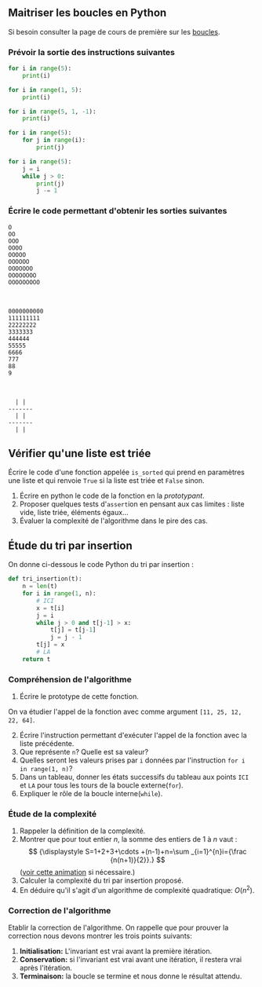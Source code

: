 <!-- Corrections dans le notebook de correction du TP2-Tris -->

## Maitriser les boucles en Python

Si besoin consulter la page de cours de première sur les
[boucles](/1g/nsi/7-langages-et-programmation/5-boucles).

### Prévoir la sortie des instructions suivantes


```python
for i in range(5):
    print(i)

for i in range(1, 5):
    print(i)

for i in range(5, 1, -1):
    print(i)

for i in range(5):
    for j in range(i):
        print(j)

for i in range(5):
    j = i
    while j > 0:
        print(j)
        j -= 1
```

### Écrire le code permettant d'obtenir les sorties suivantes

```
O
OO
OOO
OOOO
OOOOO
OOOOOO
OOOOOOO
OOOOOOOO
OOOOOOOOO
```
&nbsp;

```
0000000000
111111111
22222222
3333333
444444
55555
6666
777
88
9
```
&nbsp;

```
  | |
-------
  | |
-------
  | |

```

## Vérifier qu'une liste est triée

Écrire le code d'une fonction appelée `is_sorted` qui prend en paramètres une liste et qui renvoie
`True` si la liste est triée et `False` sinon.

1. Écrire en python le code de la fonction en la _prototypant_.
2. Proposer quelques tests d'`assert`ion en pensant aux cas limites : liste vide, liste triée,
   éléments égaux...
3. Évaluer la complexité de l'algorithme dans le pire des cas.

## Étude du tri par insertion

On donne ci-dessous le code Python du tri par insertion :

```python
def tri_insertion(t):
    n = len(t)
    for i in range(1, n):
        # ICI
        x = t[i]
        j = i
        while j > 0 and t[j-1] > x:
            t[j] = t[j-1]
            j = j - 1
        t[j] = x
        # LA
    return t
```
### Compréhension de l'algorithme

1. Écrire le prototype de cette fonction.

On va étudier l'appel de la fonction avec comme argument `[11, 25, 12, 22, 64]`.

2. Écrire l'instruction permettant d'exécuter l'appel de la fonction avec la liste précédente.
3. Que représente `n`? Quelle est sa valeur?
4. Quelles seront les valeurs prises par `i` données par l'instruction `for i in range(1, n)`?
5. Dans un tableau, donner les états successifs du tableau aux points `ICI` et `LA` pour tous les
   tours de la boucle externe(`for`).
6. Expliquer le rôle de la boucle interne(`while`).

### Étude de la complexité

1. Rappeler la définition de la complexité.
2. Montrer que pour tout entier $n$, la somme des entiers de 1 à $n$ vaut :
   $$
   {\displaystyle S=1+2+3+\cdots +(n-1)+n=\sum _{i=1}^{n}i={\frac {n(n+1)}{2}}.}
   $$
   ([voir cette animation](https://fr.wikipedia.org/wiki/Somme_(arithm%C3%A9tique)#/media/Fichier:Animated_proof_for_the_formula_giving_the_sum_of_the_first_integers_1+2+...+n.gif)
   si nécessaire.)
3. Calculer la complexité du tri par insertion proposé.
4. En déduire qu'il s'agit d'un algorithme de complexité quadratique: $O(n^2)$.

### Correction de l'algorithme

Etablir la correction de l'algorithme. On rappelle que pour prouver la correction nous devons
montrer les trois points suivants:

1. **Initialisation:** L'invariant est vrai avant la première itération.
2. **Conservation:** si l'invariant est vrai avant une itération, il restera vrai après l'itération.
3. **Terminaison:** la boucle se termine et nous donne le résultat attendu.
